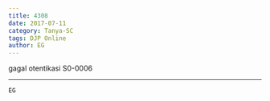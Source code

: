 ```yaml
---
title: 4308
date: 2017-07-11
category: Tanya-SC
tags: DJP Online
author: EG
---
```


gagal otentikasi S0-0006

---



`EG`
